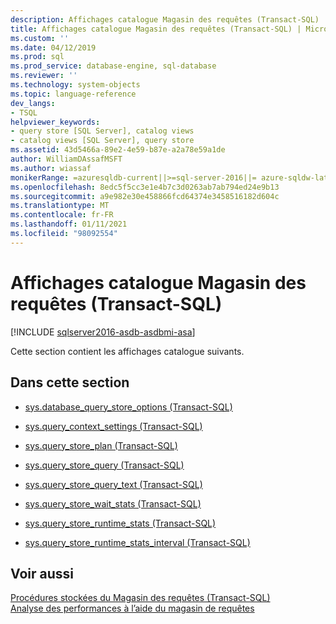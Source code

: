 ```yaml
---
description: Affichages catalogue Magasin des requêtes (Transact-SQL)
title: Affichages catalogue Magasin des requêtes (Transact-SQL) | Microsoft Docs
ms.custom: ''
ms.date: 04/12/2019
ms.prod: sql
ms.prod_service: database-engine, sql-database
ms.reviewer: ''
ms.technology: system-objects
ms.topic: language-reference
dev_langs:
- TSQL
helpviewer_keywords:
- query store [SQL Server], catalog views
- catalog views [SQL Server], query store
ms.assetid: 43d5466a-89e2-4e59-b87e-a2a78e59a1de
author: WilliamDAssafMSFT
ms.author: wiassaf
monikerRange: =azuresqldb-current||>=sql-server-2016||= azure-sqldw-latest||>=sql-server-linux-2017||=azuresqldb-mi-current
ms.openlocfilehash: 8edc5f5cc3e1e4b7c3d0263ab7ab794ed24e9b13
ms.sourcegitcommit: a9e982e30e458866fcd64374e3458516182d604c
ms.translationtype: MT
ms.contentlocale: fr-FR
ms.lasthandoff: 01/11/2021
ms.locfileid: "98092554"
---
```

# <a name="query-store-catalog-views-transact-sql"></a>Affichages catalogue Magasin des requêtes (Transact-SQL)
[!INCLUDE [sqlserver2016-asdb-asdbmi-asa](../../includes/applies-to-version/sqlserver2016-asdb-asdbmi-asa.md)]

  Cette section contient les affichages catalogue suivants.  
  
## <a name="in-this-section"></a>Dans cette section  
  
-   [sys.database_query_store_options &#40;Transact-SQL&#41;](../../relational-databases/system-catalog-views/sys-database-query-store-options-transact-sql.md)  
  
-   [sys.query_context_settings &#40;Transact-SQL&#41;](../../relational-databases/system-catalog-views/sys-query-context-settings-transact-sql.md)  
  
-   [sys.query_store_plan &#40;Transact-SQL&#41;](../../relational-databases/system-catalog-views/sys-query-store-plan-transact-sql.md)  
  
-   [sys.query_store_query &#40;Transact-SQL&#41;](../../relational-databases/system-catalog-views/sys-query-store-query-transact-sql.md)  
  
-   [sys.query_store_query_text &#40;Transact-SQL&#41;](../../relational-databases/system-catalog-views/sys-query-store-query-text-transact-sql.md)  
  
-   [sys.query_store_wait_stats &#40;Transact-SQL&#41;](../../relational-databases/system-catalog-views/sys-query-store-wait-stats-transact-sql.md)  
  
 -  [sys.query_store_runtime_stats &#40;Transact-SQL&#41;](../../relational-databases/system-catalog-views/sys-query-store-runtime-stats-transact-sql.md)  

-   [sys.query_store_runtime_stats_interval &#40;Transact-SQL&#41;](../../relational-databases/system-catalog-views/sys-query-store-runtime-stats-interval-transact-sql.md)  
  
## <a name="see-also"></a>Voir aussi  
 [Procédures stockées du Magasin des requêtes &#40;Transact-SQL&#41;](../../relational-databases/system-stored-procedures/query-store-stored-procedures-transact-sql.md)   
 [Analyse des performances à l’aide du magasin de requêtes](../../relational-databases/performance/monitoring-performance-by-using-the-query-store.md)  
  
  
